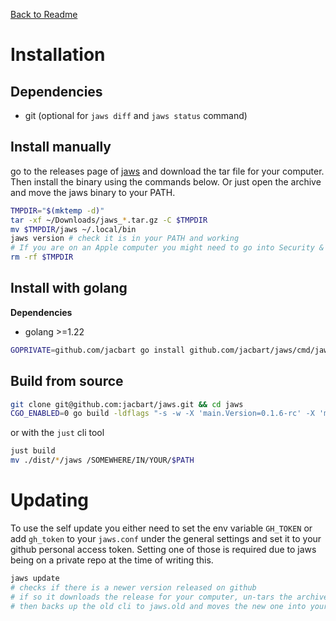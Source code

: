 [Back to Readme](../README.md)

# Installation

## Dependencies

- git (optional for `jaws diff` and `jaws status` command)

<!-- ## Install latest released binary - CURRENTLY NOT WORKING

This script will download the latest released jaws binary for your system and move it into `~/.local/bin`.

```sh
curl -sfL https://raw.githubusercontent.com/jacbart/jaws/main/install.sh?token= | sh
``` -->

## Install manually

go to the releases page of [jaws](https://github.com/jacbart/jaws/releases) and download the tar file for your computer. Then install the binary using the commands below. Or just open the archive and move the jaws binary to your PATH.  

```sh
TMPDIR="$(mktemp -d)"
tar -xf ~/Downloads/jaws_*.tar.gz -C $TMPDIR
mv $TMPDIR/jaws ~/.local/bin
jaws version # check it is in your PATH and working
# If you are on an Apple computer you might need to go into Security & Privacy to allow the executable
rm -rf $TMPDIR
```

## Install with golang

**Dependencies**  

- golang >=1.22

```sh
GOPRIVATE=github.com/jacbart go install github.com/jacbart/jaws/cmd/jaws@latest
```

## Build from source

```sh
git clone git@github.com:jacbart/jaws.git && cd jaws
CGO_ENABLED=0 go build -ldflags "-s -w -X 'main.Version=0.1.6-rc' -X 'main.Date=today'" ./cmd/jaws
```

or with the `just` cli tool
```sh
just build
mv ./dist/*/jaws /SOMEWHERE/IN/YOUR/$PATH
```

# Updating  

To use the self update you either need to set the env variable `GH_TOKEN` or add `gh_token` to your `jaws.conf` under the general settings and set it to your github personal access token. Setting one of those is required due to jaws being on a private repo at the time of writing this.  
```sh
jaws update
# checks if there is a newer version released on github
# if so it downloads the release for your computer, un-tars the archive, tests the binary
# then backs up the old cli to jaws.old and moves the new one into your PATH
```